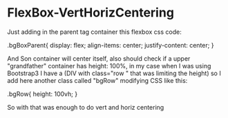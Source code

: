 # FlexBox-VertHorizCentering

Just adding in the parent tag container this flexbox css code:

.bgBoxParent{
			display: flex;
			align-items: center;
 			justify-content: center;
}

And Son container will center itself, also should check if a upper "grandfather" container has height: 100%, in my case when I was using Bootstrap3 I have a (DIV with class="row " that was limiting the height) so I add here another class called "bgRow" modifying CSS like this:

.bgRow{
				height: 100vh;
}

So with that was enough to do vert and horiz centering
